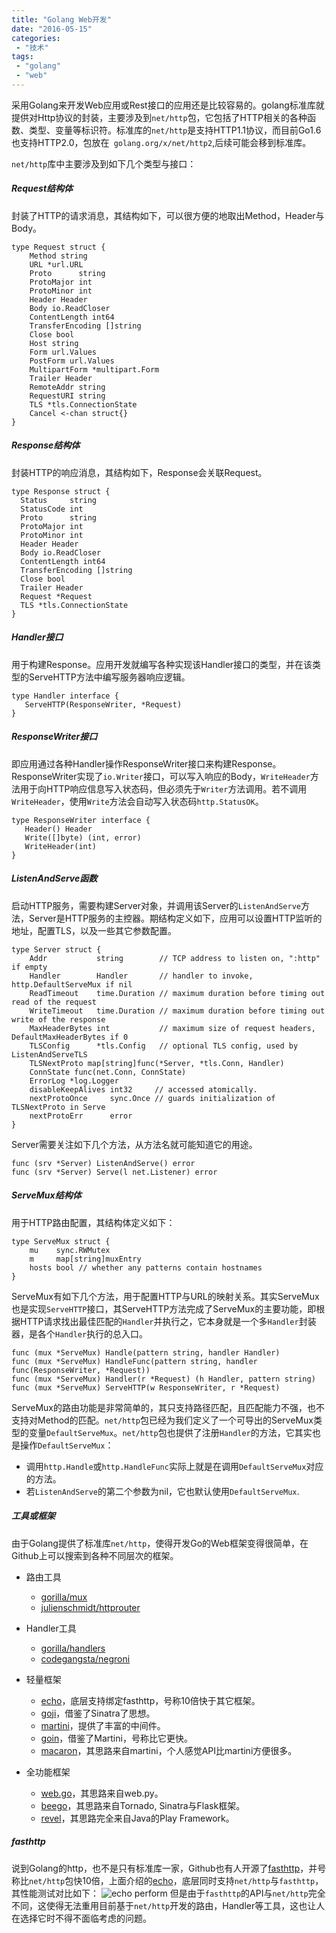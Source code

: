 ```yaml
---
title: "Golang Web开发"
date: "2016-05-15"
categories:
 - "技术"
tags:
 - "golang"
 - "web"
---
```


采用Golang来开发Web应用或Rest接口的应用还是比较容易的。golang标准库就提供对Http协议的封装，主要涉及到`net/http`包，它包括了HTTP相关的各种函数、类型、变量等标识符。标准库的`net/http`是支持HTTP1.1协议，而目前Go1.6也支持HTTP2.0，包放在` golang.org/x/net/http2`,后续可能会移到标准库。

`net/http`库中主要涉及到如下几个类型与接口：

##### Request结构体

封装了HTTP的请求消息，其结构如下，可以很方便的地取出Method，Header与Body。

  ```
  type Request struct {
      Method string
      URL *url.URL
      Proto      string
      ProtoMajor int    
      ProtoMinor int    
      Header Header
      Body io.ReadCloser
      ContentLength int64
      TransferEncoding []string
      Close bool
      Host string
      Form url.Values
      PostForm url.Values
      MultipartForm *multipart.Form
      Trailer Header
      RemoteAddr string
      RequestURI string
      TLS *tls.ConnectionState
      Cancel <-chan struct{}
  }
  ```

##### Response结构体

封装HTTP的响应消息，其结构如下，Response会关联Request。

  ```
  type Response struct {
    Status     string
    StatusCode int    
    Proto      string
    ProtoMajor int    
    ProtoMinor int    
    Header Header
    Body io.ReadCloser
    ContentLength int64
    TransferEncoding []string
    Close bool
    Trailer Header
    Request *Request
    TLS *tls.ConnectionState
 }
  ```

##### Handler接口

用于构建Response。应用开发就编写各种实现该Handler接口的类型，并在该类型的ServeHTTP方法中编写服务器响应逻辑。

 ```
 type Handler interface {
    ServeHTTP(ResponseWriter, *Request)
 }
 ```

##### ResponseWriter接口

即应用通过各种Handler操作ResponseWriter接口来构建Response。ResponseWriter实现了`io.Writer`接口，可以写入响应的Body，`WriteHeader`方法用于向HTTP响应信息写入状态码，但必须先于`Writer`方法调用。若不调用`WriteHeader`，使用`Write`方法会自动写入状态码`http.StatusOK`。

 ```
 type ResponseWriter interface {
    Header() Header
    Write([]byte) (int, error)
    WriteHeader(int)
 }
 ```

##### ListenAndServe函数

启动HTTP服务，需要构建Server对象，并调用该Server的`ListenAndServe`方法，Server是HTTP服务的主控器。期结构定义如下，应用可以设置HTTP监听的地址，配置TLS，以及一些其它参数配置。

```
type Server struct {
    Addr           string        // TCP address to listen on, ":http" if empty
    Handler        Handler       // handler to invoke, http.DefaultServeMux if nil
    ReadTimeout    time.Duration // maximum duration before timing out read of the request
    WriteTimeout   time.Duration // maximum duration before timing out write of the response
    MaxHeaderBytes int           // maximum size of request headers, DefaultMaxHeaderBytes if 0
    TLSConfig      *tls.Config   // optional TLS config, used by ListenAndServeTLS
    TLSNextProto map[string]func(*Server, *tls.Conn, Handler)
    ConnState func(net.Conn, ConnState)
    ErrorLog *log.Logger
    disableKeepAlives int32     // accessed atomically.
    nextProtoOnce     sync.Once // guards initialization of TLSNextProto in Serve
    nextProtoErr      error
}
```

Server需要关注如下几个方法，从方法名就可能知道它的用途。

```
func (srv *Server) ListenAndServe() error
func (srv *Server) Serve(l net.Listener) error
```

##### ServeMux结构体

用于HTTP路由配置，其结构体定义如下：

```
type ServeMux struct {
    mu    sync.RWMutex
    m     map[string]muxEntry
    hosts bool // whether any patterns contain hostnames
}
```

ServeMux有如下几个方法，用于配置HTTP与URL的映射关系。其实ServeMux也是实现`ServeHTTP`接口，其ServeHTTP方法完成了ServeMux的主要功能，即根据HTTP请求找出最佳匹配的`Handler`并执行之，它本身就是一个多`Handler`封装器，是各个`Handler`执行的总入口。

```
func (mux *ServeMux) Handle(pattern string, handler Handler)
func (mux *ServeMux) HandleFunc(pattern string, handler func(ResponseWriter, *Request))
func (mux *ServeMux) Handler(r *Request) (h Handler, pattern string)
func (mux *ServeMux) ServeHTTP(w ResponseWriter, r *Request)
```

ServeMux的路由功能是非常简单的，其只支持路径匹配，且匹配能力不强，也不支持对Method的匹配。`net/http`包已经为我们定义了一个可导出的ServeMux类型的变量`DefaultServeMux`。`net/http`包也提供了注册`Handler`的方法，它其实也是操作`DefaultServeMux`：

  * 调用`http.Handle`或`http.HandleFunc`实际上就是在调用`DefaultServeMux`对应的方法。
  * 若`ListenAndServe`的第二个参数为nil，它也默认使用`DefaultServeMux`.


##### 工具或框架

由于Golang提供了标准库`net/http`，使得开发Go的Web框架变得很简单，在Github上可以搜索到各种不同层次的框架。

  * 路由工具

    * [gorilla/mux](https://github.com/gorilla/mux)
    * [julienschmidt/httprouter](https://github.com/julienschmidt/httprouter)

  * Handler工具

    * [gorilla/handlers](https://github.com/gorilla/handlers)
    * [codegangsta/negroni](https://github.com/codegangsta/negroni)

  * 轻量框架

    * [echo](https://github.com/labstack/echo)，底层支持绑定fasthttp，号称10倍快于其它框架。
    * [goji](https://github.com/goji/goji)，借鉴了Sinatra了思想。
    * [martini](https://github.com/go-martini/martini)，提供了丰富的中间件。
    * [goin](https://github.com/gin-gonic/gin)，借鉴了Martini，号称比它更快。
    * [macaron](https://github.com/go-macaron/macaron)，其思路来自martini，个人感觉API比martini方便很多。

  * 全功能框架

    * [web.go](https://github.com/hoisie/web)，其思路来自web.py。
    * [beego](http://beego.me/)，其思路来自Tornado, Sinatra与Flask框架。
    * [revel](http://revel.github.io/)，其思路完全来自Java的Play Framework。

##### fasthttp

说到Golang的http，也不是只有标准库一家，Github也有人开源了[fasthttp](https://github.com/valyala/fasthttp)，并号称比`net/http`包快10倍，上面介绍的[echo](https://github.com/labstack/echo)，底层同时支持`net/http`与`fasthttp`，其性能测试对比如下：
![echo perform](https://camo.githubusercontent.com/b3432f107b2bdaaca11a4ee0225edeb121b02607/687474703a2f2f692e696d6775722e636f6d2f665a566e4b35322e706e67)
但是由于`fasthttp`的API与`net/http`完全不同，这使得无法重用目前基于`net/http`开发的路由，Handler等工具，这也让人在选择它时不得不面临考虑的问题。
